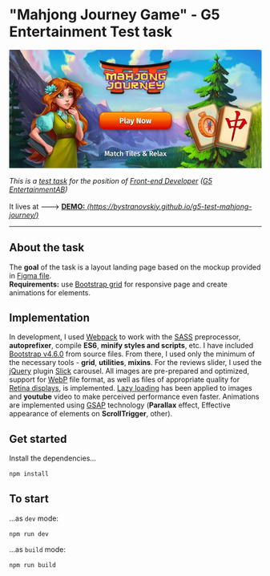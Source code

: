 # "Mahjong Journey Game" - G5 Entertainment Test task
[![](screenshot.jpg)](https://bystranovskiy.github.io/g5-test-mahjong-journey/)

*This is a [test task](https://www.dropbox.com/s/1nzetgsragl9y4q/Test%20Task_Front-end%20Developer.pdf) for the position of [Front-end Developer](https://djinni.co/jobs/297169-front-end-developer/) ([G5 EntertainmentAB](http://jobs.g5e.com/))* <br/><br/>
It lives at ---> [<b>DEMO:</b> *(https://bystranovskiy.github.io/g5-test-mahjong-journey/)*](https://bystranovskiy.github.io/g5-test-mahjong-journey/)

---

## About the task
The <b>goal</b> of the task is a layout landing page based on the mockup provided in [Figma file](https://www.dropbox.com/s/9e524ihyns8yl04/Test.fig). <br/>
<b>Requirements:</b> use [Bootstrap grid](https://getbootstrap.com/docs/4.0/layout/grid/) for responsive page and create animations for elements.
## Implementation
In development, I used [Webpack](https://webpack.js.org/) to work with the [SASS](https://sass-lang.com/) preprocessor, <b>autoprefixer</b>, compile <b>ES6</b>, <b>minify styles and scripts</b>, etc.
I have included [Bootstrap v4.6.0](https://getbootstrap.com/docs/4.6/getting-started/download/) from source files. From there, I used only the minimum of the necessary tools - <b>grid</b>, <b>utilities</b>, <b>mixins</b>.
For the reviews slider, I used the [jQuery](https://code.jquery.com/) plugin [Slick](https://kenwheeler.github.io/slick/) carousel.
All images are pre-prepared and optimized, support for [WebP](https://developers.google.com/speed/webp) file format, as well as files of appropriate quality for [Retina displays](https://en.wikipedia.org/wiki/Retina_display), is implemented. [Lazy loading](https://github.com/aFarkas/lazysizes) has been applied to images and <b>youtube</b> video to make perceived performance even faster.
Animations are implemented using [GSAP](https://greensock.com/gsap/) technology (<b>Parallax</b> effect, Effective appearance of elements on <b>ScrollTrigger</b>, other).


## Get started

Install the dependencies...

```bash
npm install
```

## To start

...as `dev` mode:

```bash
npm run dev
```

...as `build` mode:

```bash
npm run build
```
